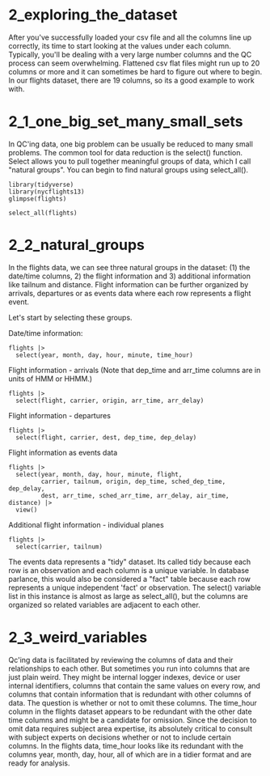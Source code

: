 
# 2_exploring_the_dataset

After you've successfully loaded your csv file and all the columns line up correctly, its time to start looking at the values under each column. Typically, you'll be dealing with a very large number columns and the QC process can seem overwhelming.  Flattened csv flat files might run up to 20 columns or more and it can sometimes be hard to figure out where to begin. In our flights dataset, there are 19 columns, so its a good example to work with.

# 2_1_one_big_set_many_small_sets

In QC'ing data, one big problem can be usually be reduced to many small problems. The common tool for data reduction is the select() function. Select allows you to pull together meaningful groups of data, which I call "natural groups". You can begin to find natural groups using select_all(). 


    library(tidyverse) 
    library(nycflights13)
    glimpse(flights)
    
    select_all(flights)

# 2_2_natural_groups

In the flights data, we can see three natural groups in the dataset: (1) the date/time columns, 2) the flight information and 3) additional information like tailnum and distance. Flight information can be further organized by arrivals, departures or as events data where each row represents a flight event. 

Let's start by selecting these groups.

Date/time information:

    flights |>
      select(year, month, day, hour, minute, time_hour)


Flight information - arrivals (Note that dep_time and arr_time columns are in units of HMM or HHMM.)

    flights |>
      select(flight, carrier, origin, arr_time, arr_delay)


Flight information - departures

    flights |>
      select(flight, carrier, dest, dep_time, dep_delay)
      
      
Flight information as events data

    flights |>
      select(year, month, day, hour, minute, flight, 
             carrier, tailnum, origin, dep_time, sched_dep_time, dep_delay, 
             dest, arr_time, sched_arr_time, arr_delay, air_time, distance) |>
      view()

      
Additional flight information - individual planes

    flights |> 
      select(carrier, tailnum)

      
The events data represents a "tidy" dataset. Its called tidy because each row is an observation and each column is a unique variable. In database parlance, this would also be considered a "fact" table because each row represents a unique independent 'fact' or observation. The select() variable list in this instance is almost as large as select_all(), but the columns are organized so related variables are adjacent to each other. 

# 2_3_weird_variables 

Qc'ing data is facilitated by reviewing the columns of data and their relationships to each other. But sometimes you run into columns that are just plain weird. They might be internal logger indexes, device or user internal identifiers, columns that contain the same values on every row, and columns that contain information that is redundant with other columns of data. The question is whether or not to omit these columns. The time_hour column in the flights dataset appears to be redundant with the other date time columns and might be a candidate for omission. Since the decision to omit data requires subject area expertise, its absolutely critical to consult with subject experts on decisions whether or not to include certain columns. In the flights data, time_hour looks like its redundant with the columns year, month, day, hour, all of which are in a tidier format and are ready for analysis. 




   
   



